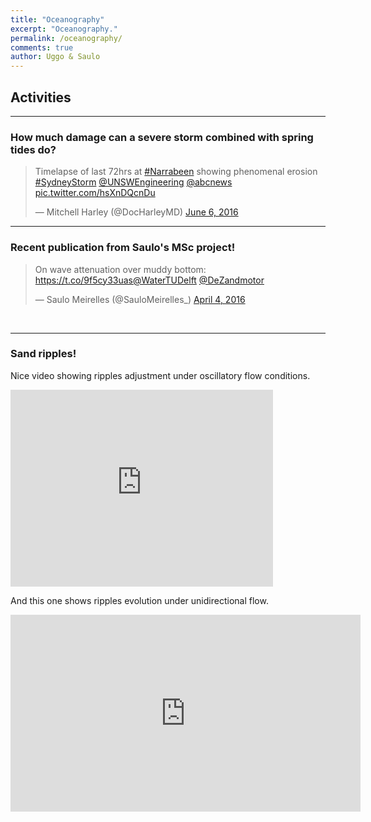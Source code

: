 ```yaml
---
title: "Oceanography"
excerpt: "Oceanography."
permalink: /oceanography/
comments: true
author: Uggo & Saulo
---
```


## Activities

---

### How much damage can a severe storm combined with spring tides do?

<blockquote class="twitter-tweet" data-lang="en"><p lang="en" dir="ltr">Timelapse of last 72hrs at <a href="https://twitter.com/hashtag/Narrabeen?src=hash">#Narrabeen</a> showing phenomenal erosion <a href="https://twitter.com/hashtag/SydneyStorm?src=hash">#SydneyStorm</a> <a href="https://twitter.com/UNSWEngineering">@UNSWEngineering</a> <a href="https://twitter.com/abcnews">@abcnews</a> <a href="https://t.co/hsXnDQcnDu">pic.twitter.com/hsXnDQcnDu</a></p>&mdash; Mitchell Harley (@DocHarleyMD) <a href="https://twitter.com/DocHarleyMD/status/739739914305077248">June 6, 2016</a></blockquote>
<script async src="//platform.twitter.com/widgets.js" charset="utf-8"></script>

---

### Recent publication from Saulo's MSc project!


<blockquote class="twitter-tweet" data-lang="en"><p lang="en" dir="ltr">On wave attenuation over muddy bottom: <a href="https://t.co/9f5cy33uas">https://t.co/9f5cy33uas</a><a href="https://twitter.com/WaterTUDelft">@WaterTUDelft</a> <a href="https://twitter.com/DeZandmotor">@DeZandmotor</a></p>&mdash; Saulo Meirelles (@SauloMeirelles_) <a href="https://twitter.com/SauloMeirelles_/status/717024113290821632">April 4, 2016</a></blockquote>
<script async src="//platform.twitter.com/widgets.js" charset="utf-8"></script>

<br/>

---

### Sand ripples!

Nice video showing ripples adjustment under oscillatory flow conditions.

<iframe width="420" height="315" src="https://www.youtube.com/embed/zRGuMddjRGg" frameborder="0" allowfullscreen></iframe><br/>

And this one shows ripples evolution under unidirectional flow.

<iframe width="560" height="315" src="https://www.youtube.com/embed/rSzGOCo4JEk" frameborder="0" allowfullscreen></iframe>

<br/>